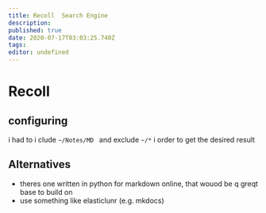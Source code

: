```yaml
---
title: Recoll  Search Engine
description: 
published: true
date: 2020-07-17T03:03:25.740Z
tags: 
editor: undefined
---
```


# Recoll
## configuring

i had to i clude `~/Notes/MD ` and exclude `~/*` i  order to get the desired result  

## Alternatives
- theres one written in python for markdown online, that wouod be q greqt base to build on
- use something like elasticlunr (e.g. mkdocs)
